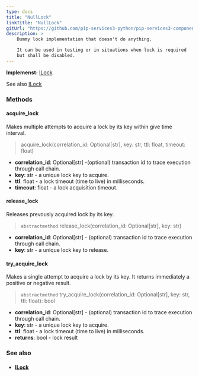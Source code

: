 ```yaml
---
type: docs
title: "NullLock"
linkTitle: "NullLock"
gitUrl: "https://github.com/pip-services3-python/pip-services3-components-python"
description: >
    Dummy lock implementation that doesn't do anything.

    It can be used in testing or in situations when lock is required
    but shall be disabled.
---
```


**Implemenst:** [ILock](../ilock)

See also [ILock](../ilock)


### Methods

#### acquire_lock
Makes multiple attempts to acquire a lock by its key within give time interval.

> acquire_lock(correlation_id: Optional[str], key: str, ttl: float, timeout: float)

- **correlation_id**: Optional[str] -(optional) transaction id to trace execution through call chain. 
- **key**: str - a unique lock key to acquire.
- **ttl**: float - a lock timeout (time to live) in milliseconds.
- **timeout**: float - a lock acquisition timeout.


#### release_lock
Releases prevously acquired lock by its key.

> `abstractmethod` release_lock(correlation_id: Optional[str], key: str)

- **correlation_id**: Optional[str] - (optional) transaction id to trace execution through call chain.
- **key**: str - a unique lock key to release.


#### try_acquire_lock
Makes a single attempt to acquire a lock by its key.
It returns immediately a positive or negative result.

> `abstractmethod` try_acquire_lock(correlation_id: Optional[str], key: str, ttl: float): bool

- **correlation_id**: Optional[str] - (optional) transaction id to trace execution through call chain.
- **key**: str - a unique lock key to acquire.
- **ttl**: float - a lock timeout (time to live) in milliseconds.
- **returns**: bool - lock result


### See also
- #### [ILock](../ilock)
